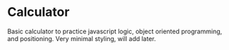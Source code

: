 # Calculator

Basic calculator to practice javascript logic, object oriented programming, and positioning. Very minimal styling, will add later.
